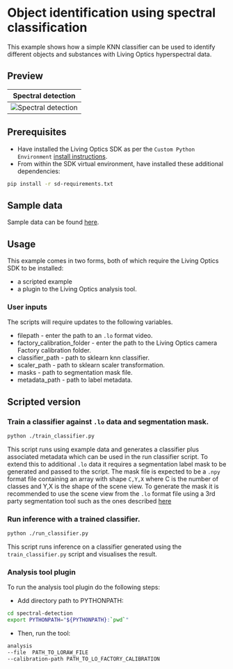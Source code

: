 # Object identification using spectral classification

This example shows how a simple KNN classifier can be used to identify different objects and substances with Living Optics hyperspectral data.

## Preview

Spectral detection |
:------------: |
![Spectral detection](./media/liquid-classification.gif)  |

## Prerequisites

- Have installed the Living Optics SDK as per the `Custom Python Environment` [install instructions](https://cloud.livingoptics.com/shared-resources?file=docs/ebooks/install-sdk.pdf).
- From within the SDK virtual environment, have installed these additional dependencies:

```bash
pip install -r sd-requirements.txt
```

## Sample data

Sample data can be found
[here](https://cloud.livingoptics.com/shared-resources?file=samples/spectral-detection.zip).

## Usage

This example comes in two forms, both of which require the Living Optics SDK to be installed:
- a scripted example
- a plugin to the Living Optics analysis tool.

### User inputs

The scripts will require updates to the following variables.

- filepath - enter the path to an `.lo` format video.
- factory_calibration_folder - enter the path to the Living Optics camera Factory calibration folder.
- classifier_path - path to sklearn knn classifier.
- scaler_path - path to sklearn scaler transformation.
- masks - path to segmentation mask file.
- metadata_path - path to label metadata.

## Scripted version

### Train a classifier against `.lo` data and segmentation mask.

```bash
python ./train_classifier.py
```
This script runs using example data and generates a classifier plus associated metadata which can be used in the run classifier script. To extend this to additional `.lo` data it requires a segmentation label mask to be generated and passed to the script. The mask file is expected to be a `.npy` format file containing an array with shape `C,Y,X` where C is the number of classes and Y,X is the shape of the scene view. To generate the mask it is recommended to use the scene view from the `.lo` format file using a 3rd party segmentation tool such as the ones described [here](https://foobar167.medium.com/open-source-free-software-for-image-segmentation-and-labeling-4b0332049878) 

### Run inference with a trained classifier.

```bash
python ./run_classifier.py
```

This script runs inference on a classifier generated using the `train_classifier.py` script and visualises the result.

### Analysis tool plugin

To run the analysis tool plugin do the following steps:

- Add directory path to PYTHONPATH:

```bash
cd spectral-detection
export PYTHONPATH="${PYTHONPATH}:`pwd`"
```

- Then, run the tool:

```bash
analysis 
--file  PATH_TO_LORAW_FILE
--calibration-path PATH_TO_LO_FACTORY_CALIBRATION
```

